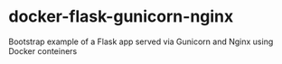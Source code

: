 # docker-flask-gunicorn-nginx
Bootstrap example of a Flask app served via Gunicorn and Nginx using Docker conteiners
